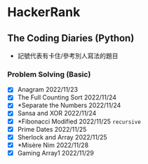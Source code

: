# HackerRank
## The Coding Diaries (Python)

* 記號代表有卡住/參考別人寫法的題目
  
### Problem Solving (Basic)

- [X] Anagram 2022/11/23 
- [X] The Full Counting Sort 2022/11/24
- [X] *Separate the Numbers 2022/11/24
- [X] Sansa and XOR 2022/11/24
- [X] *Fibonacci Modified 2022/11/25 `recursive`
- [X] Prime Dates 2022/11/25
- [X] Sherlock and Array 2022/11/25
- [X] *Misère Nim 2022/11/28
- [X] Gaming Array1 2022/11/29 
